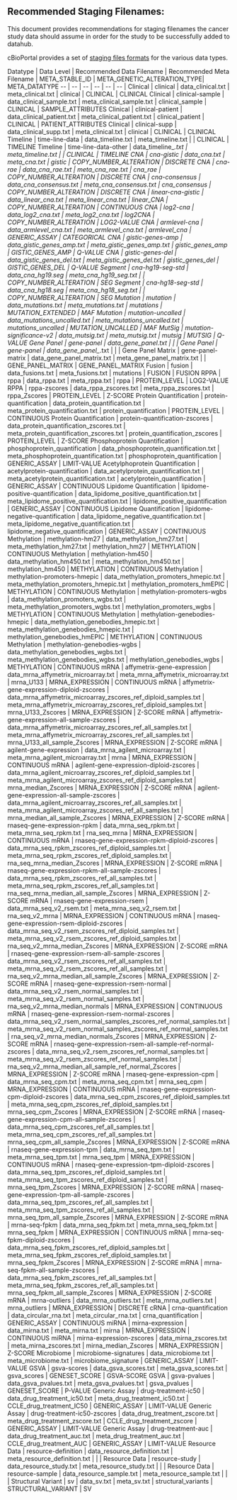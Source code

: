 ## Recommended Staging Filenames:

This document provides recommendations for staging filenames the cancer study data should assume in order for the study to be successfully added to datahub.

cBioPortal provides a set of [staging files formats](https://docs.cbioportal.org/5.1-data-loading/data-loading/file-formats) for the various data types.

Datatype | Data Level | Recommended Data Filename | Recommended Meta Filename | META_STABLE_ID | META_GENETIC_ALTERATION_TYPE| META_DATATYPE
-- | -- | -- | -- | -- | -- |
Clinical | clinical | data_clinical.txt | meta_clinical.txt | clinical | CLINICAL | CLINICAL
Clinical | clinical-sample | data_clinical_sample.txt | meta_clinical_sample.txt | clinical_sample | CLINICAL | SAMPLE_ATTRIBUTES
Clinical | clinical-patient | data_clinical_patient.txt | meta_clinical_patient.txt | clinical_patient | CLINICAL | PATIENT_ATTRIBUTES
Clinical | clinical-supp | data_clinical_supp.txt | meta_clinical.txt | clinical | CLINICAL | CLINICAL
Timeline | time-line-data | data_timeline.txt | meta_timeline.txt | | CLINICAL | TIMELINE
Timeline | time-line-data-other | data_timeline_*.txt | meta_timeline.txt | | CLINICAL | TIMELINE
CNA | cna-gistic | data_cna.txt | meta_cna.txt | gistic | COPY_NUMBER_ALTERATION | DISCRETE
CNA | cna-rae | data_cna_rae.txt | meta_cna_rae.txt | cna_rae | COPY_NUMBER_ALTERATION | DISCRETE
CNA | cna-consensus | data_cna_consensus.txt | meta_cna_consensus.txt | cna_consensus | COPY_NUMBER_ALTERATION | DISCRETE
CNA | linear-cna-gistic | data_linear_cna.txt | meta_linear_cna.txt | linear_CNA | COPY_NUMBER_ALTERATION | CONTINUOUS
CNA | log2-cna | data_log2_cna.txt | meta_log2_cna.txt | log2CNA | COPY_NUMBER_ALTERATION | LOG2-VALUE
CNA | armlevel-cna | data_armlevel_cna.txt | meta_armlevel_cna.txt | armlevel_cna | GENERIC_ASSAY | CATEGORICAL
CNA | gistic-genes-amp | data_gistic_genes_amp.txt | meta_gistic_genes_amp.txt | gistic_genes_amp | GISTIC_GENES_AMP | Q-VALUE
CNA | gistic-genes-del | data_gistic_genes_del.txt | meta_gistic_genes_del.txt | gistic_genes_del | GISTIC_GENES_DEL | Q-VALUE
Segment | cna-hg19-seg-std | data_cna_hg19.seg | meta_cna_hg19_seg.txt | | COPY_NUMBER_ALTERATION | SEG
Segment | cna-hg18-seg-std | data_cna_hg18.seg | meta_cna_hg18_seg.txt | | COPY_NUMBER_ALTERATION | SEG
Mutation | mutation | data_mutations.txt | meta_mutations.txt | mutations | MUTATION_EXTENDED | MAF
Mutation | mutation-uncalled | data_mutations_uncalled.txt | meta_mutations_uncalled.txt | mutations_uncalled | MUTATION_UNCALLED | MAF
MutSig | mutation-significance-v2 | data_mutsig.txt | meta_mutsig.txt | mutsig | MUTSIG | Q-VALUE
Gene Panel | gene-panel | data_gene_panel.txt | | |
Gene Panel | gene-panel | data_gene_panel_*.txt | | |
Gene Panel Matrix | gene-panel-matrix | data_gene_panel_matrix.txt | meta_gene_panel_matrix.txt | | GENE_PANEL_MATRIX | GENE_PANEL_MATRIX
Fusion | fusion | data_fusions.txt | meta_fusions.txt | mutations | FUSION | FUSION
RPPA | rppa | data_rppa.txt | meta_rppa.txt | rppa | PROTEIN_LEVEL | LOG2-VALUE
RPPA | rppa-zscores | data_rppa_zscores.txt | meta_rppa_zscores.txt | rppa_Zscores | PROTEIN_LEVEL | Z-SCORE
Protein Quantification | protein-quantification | data_protein_quantification.txt | meta_protein_quantification.txt | protein_quantification | PROTEIN_LEVEL | CONTINUOUS
Protein Quantification | protein-quantification-zscores | data_protein_quantification_zscores.txt | meta_protein_quantification_zscores.txt | protein_quantification_zscores | PROTEIN_LEVEL | Z-SCORE
Phosphoprotein Quantification | phosphoprotein_quantification | data_phosphoprotein_quantification.txt | meta_phosphoprotein_quantification.txt | phosphoprotein_quantification | GENERIC_ASSAY | LIMIT-VALUE
Acetylphoprotein Quantification | acetylprotein-quantification | data_acetylprotein_quantification.txt | meta_acetylprotein_quantification.txt | acetylprotein_quantification | GENERIC_ASSAY | CONTINUOUS
Lipidome Quantification | lipidome-positive-quantification | data_lipidome_positive_quantification.txt | meta_lipidome_positive_quantification.txt | lipidome_positive_quantification | GENERIC_ASSAY | CONTINUOUS
Lipidome Quantification | lipidome-negative-quantification | data_lipidome_negative_quantification.txt | meta_lipidome_negative_quantification.txt | lipidome_negative_quantification | GENERIC_ASSAY | CONTINUOUS
Methylation | methylation-hm27 | data_methylation_hm27.txt | meta_methylation_hm27.txt | methylation_hm27 | METHYLATION | CONTINUOUS
Methylation | methylation-hm450 | data_methylation_hm450.txt | meta_methylation_hm450.txt | methylation_hm450 | METHYLATION | CONTINUOUS
Methylation | methylation-promoters-hmepic | data_methylation_promoters_hmepic.txt | meta_methylation_promoters_hmepic.txt | methylation_promoters_hmEPIC | METHYLATION | CONTINUOUS
Methylation | methylation-promoters-wgbs | data_methylation_promoters_wgbs.txt | meta_methylation_promoters_wgbs.txt | methylation_promoters_wgbs | METHYLATION | CONTINUOUS
Methylation | methylation-genebodies-hmepic | data_methylation_genebodies_hmepic.txt | meta_methylation_genebodies_hmepic.txt | methylation_genebodies_hmEPIC | METHYLATION | CONTINUOUS
Methylation | methylation-genebodies-wgbs | data_methylation_genebodies_wgbs.txt | meta_methylation_genebodies_wgbs.txt | methylation_genebodies_wgbs | METHYLATION | CONTINUOUS
mRNA | affymetrix-gene-expression | data_mrna_affymetrix_microarray.txt | meta_mrna_affymetrix_microarray.txt | mrna_U133 | MRNA_EXPRESSION | CONTINUOUS
mRNA | affymetrix-gene-expression-diploid-zscores | data_mrna_affymetrix_microarray_zscores_ref_diploid_samples.txt | meta_mrna_affymetrix_microarray_zscores_ref_diploid_samples.txt | mrna_U133_Zscores | MRNA_EXPRESSION | Z-SCORE
mRNA | affymetrix-gene-expression-all-sample-zscores | data_mrna_affymetrix_microarray_zscores_ref_all_samples.txt | meta_mrna_affymetrix_microarray_zscores_ref_all_samples.txt | mrna_U133_all_sample_Zscores | MRNA_EXPRESSION | Z-SCORE
mRNA | agilent-gene-expression | data_mrna_agilent_microarray.txt | meta_mrna_agilent_microarray.txt | mrna | MRNA_EXPRESSION | CONTINUOUS
mRNA | agilent-gene-expression-diploid-zscores | data_mrna_agilent_microarray_zscores_ref_diploid_samples.txt | meta_mrna_agilent_microarray_zscores_ref_diploid_samples.txt | mrna_median_Zscores | MRNA_EXPRESSION | Z-SCORE
mRNA | agilent-gene-expression-all-sample-zscores | data_mrna_agilent_microarray_zscores_ref_all_samples.txt | meta_mrna_agilent_microarray_zscores_ref_all_samples.txt | mrna_median_all_sample_Zscores | MRNA_EXPRESSION | Z-SCORE
mRNA | rnaseq-gene-expression-rpkm | data_mrna_seq_rpkm.txt | meta_mrna_seq_rpkm.txt | rna_seq_mrna | MRNA_EXPRESSION | CONTINUOUS
mRNA | rnaseq-gene-expression-rpkm-diploid-zscores | data_mrna_seq_rpkm_zscores_ref_diploid_samples.txt | meta_mrna_seq_rpkm_zscores_ref_diploid_samples.txt | rna_seq_mrna_median_Zscores | MRNA_EXPRESSION | Z-SCORE
mRNA | rnaseq-gene-expression-rpkm-all-sample-zscores | data_mrna_seq_rpkm_zscores_ref_all_samples.txt | meta_mrna_seq_rpkm_zscores_ref_all_samples.txt | rna_seq_mrna_median_all_sample_Zscores | MRNA_EXPRESSION | Z-SCORE
mRNA | rnaseq-gene-expression-rsem | data_mrna_seq_v2_rsem.txt | meta_mrna_seq_v2_rsem.txt | rna_seq_v2_mrna | MRNA_EXPRESSION | CONTINUOUS
mRNA | rnaseq-gene-expression-rsem-diploid-zscores | data_mrna_seq_v2_rsem_zscores_ref_diploid_samples.txt | meta_mrna_seq_v2_rsem_zscores_ref_diploid_samples.txt | rna_seq_v2_mrna_median_Zscores | MRNA_EXPRESSION | Z-SCORE
mRNA | rnaseq-gene-expression-rsem-all-sample-zscores | data_mrna_seq_v2_rsem_zscores_ref_all_samples.txt | meta_mrna_seq_v2_rsem_zscores_ref_all_samples.txt | rna_seq_v2_mrna_median_all_sample_Zscores | MRNA_EXPRESSION | Z-SCORE
mRNA | rnaseq-gene-expression-rsem-normal | data_mrna_seq_v2_rsem_normal_samples.txt | meta_mrna_seq_v2_rsem_normal_samples.txt | rna_seq_v2_mrna_median_normals | MRNA_EXPRESSION | CONTINUOUS
mRNA | rnaseq-gene-expression-rsem-normal-zscores | data_mrna_seq_v2_rsem_normal_samples_zscores_ref_normal_samples.txt | meta_mrna_seq_v2_rsem_normal_samples_zscores_ref_normal_samples.txt | rna_seq_v2_mrna_median_normals_Zscores | MRNA_EXPRESSION | Z-SCORE
mRNA | rnaseq-gene-expression-rsem-all-sample-ref-normal-zscores | data_mrna_seq_v2_rsem_zscores_ref_normal_samples.txt | meta_mrna_seq_v2_rsem_zscores_ref_normal_samples.txt | rna_seq_v2_mrna_median_all_sample_ref_normal_Zscores | MRNA_EXPRESSION | Z-SCORE
mRNA | rnaseq-gene-expression-cpm | data_mrna_seq_cpm.txt | meta_mrna_seq_cpm.txt | mrna_seq_cpm | MRNA_EXPRESSION | CONTINUOUS
mRNA | rnaseq-gene-expression-cpm-diploid-zscores | data_mrna_seq_cpm_zscores_ref_diploid_samples.txt | meta_mrna_seq_cpm_zscores_ref_diploid_samples.txt | mrna_seq_cpm_Zscores | MRNA_EXPRESSION | Z-SCORE
mRNA | rnaseq-gene-expression-cpm-all-sample-zscores | data_mrna_seq_cpm_zscores_ref_all_samples.txt | meta_mrna_seq_cpm_zscores_ref_all_samples.txt | mrna_seq_cpm_all_sample_Zscores | MRNA_EXPRESSION | Z-SCORE
mRNA | rnaseq-gene-expression-tpm | data_mrna_seq_tpm.txt | meta_mrna_seq_tpm.txt | mrna_seq_tpm | MRNA_EXPRESSION | CONTINUOUS
mRNA | rnaseq-gene-expression-tpm-diploid-zscores | data_mrna_seq_tpm_zscores_ref_diploid_samples.txt | meta_mrna_seq_tpm_zscores_ref_diploid_samples.txt | mrna_seq_tpm_Zscores | MRNA_EXPRESSION | Z-SCORE
mRNA | rnaseq-gene-expression-tpm-all-sample-zscores | data_mrna_seq_tpm_zscores_ref_all_samples.txt | meta_mrna_seq_tpm_zscores_ref_all_samples.txt | mrna_seq_tpm_all_sample_Zscores | MRNA_EXPRESSION | Z-SCORE
mRNA | mrna-seq-fpkm | data_mrna_seq_fpkm.txt | meta_mrna_seq_fpkm.txt | mrna_seq_fpkm | MRNA_EXPRESSION | CONTINUOUS
mRNA | mrna-seq-fpkm-diploid-zscores | data_mrna_seq_fpkm_zscores_ref_diploid_samples.txt | meta_mrna_seq_fpkm_zscores_ref_diploid_samples.txt | mrna_seq_fpkm_Zscores | MRNA_EXPRESSION | Z-SCORE
mRNA | mrna-seq-fpkm-all-sample-zscores | data_mrna_seq_fpkm_zscores_ref_all_samples.txt | meta_mrna_seq_fpkm_zscores_ref_all_samples.txt | mrna_seq_fpkm_all_sample_Zscores | MRNA_EXPRESSION | Z-SCORE
mRNA | mrna-outliers | data_mrna_outliers.txt | meta_mrna_outliers.txt | mrna_outliers | MRNA_EXPRESSION | DISCRETE
cRNA | crna-quantification | data_circular_rna.txt | meta_circular_rna.txt | crna_quantification | GENERIC_ASSAY | CONTINUOUS
miRNA | mirna-expression | data_mirna.txt | meta_mirna.txt | mirna | MRNA_EXPRESSION | CONTINUOUS
miRNA | mirna-expression-zscores | data_mirna_zscores.txt | meta_mirna_zscores.txt | mirna_median_Zscores | MRNA_EXPRESSION | Z-SCORE
Microbiome | microbiome-signatures | data_microbiome.txt | meta_microbiome.txt | microbiome_signature | GENERIC_ASSAY | LIMIT-VALUE
GSVA | gsva-scores | data_gsva_scores.txt | meta_gsva_scores.txt | gsva_scores | GENESET_SCORE | GSVA-SCORE
GSVA | gsva-pvalues | data_gsva_pvalues.txt | meta_gsva_pvalues.txt | gsva_pvalues | GENESET_SCORE | P-VALUE
Generic Assay | drug-treatment-ic50 | data_drug_treatment_ic50.txt | meta_drug_treatment_ic50.txt | CCLE_drug_treatment_IC50 | GENERIC_ASSAY | LIMIT-VALUE
Generic Assay | drug-treatment-ic50-zscores | data_drug_treatment_zscore.txt | meta_drug_treatment_zscore.txt | CCLE_drug_treatment_zscore | GENERIC_ASSAY | LIMIT-VALUE
Generic Assay | drug-treatment-auc | data_drug_treatment_auc.txt | meta_drug_treatment_auc.txt | CCLE_drug_treatment_AUC | GENERIC_ASSAY | LIMIT-VALUE
Resource Data | resource-definition | data_resource_definition.txt | meta_resource_definition.txt | | |
Resource Data | resource-study | data_resource_study.txt | meta_resource_study.txt | | |
Resource Data | resource-sample | data_resource_sample.txt | meta_resource_sample.txt | | |
Structural Variant | sv | data_sv.txt | meta_sv.txt | structural_variants | STRUCTURAL_VARIANT | SV